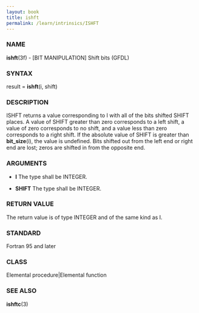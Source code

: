 ```yaml
---
layout: book
title: ishft
permalink: /learn/intrinsics/ISHFT
---
```

### NAME

__ishft__(3f) - \[BIT MANIPULATION\] Shift bits
(GFDL)

### SYNTAX

result = __ishft__(i, shift)

### DESCRIPTION

ISHFT returns a value corresponding to I with all of the bits shifted
SHIFT places. A value of SHIFT greater than zero corresponds to a left
shift, a value of zero corresponds to no shift, and a value less than
zero corresponds to a right shift. If the absolute value of SHIFT is
greater than __bit\_size__(i), the value is undefined. Bits shifted out
from the left end or right end are lost; zeros are shifted in from the
opposite end.

### ARGUMENTS

  - __I__
    The type shall be INTEGER.

  - __SHIFT__
    The type shall be INTEGER.

### RETURN VALUE

The return value is of type INTEGER and of the same kind as I.

### STANDARD

Fortran 95 and later

### CLASS

Elemental procedure\|Elemental function

### SEE ALSO

__ishftc__(3)
